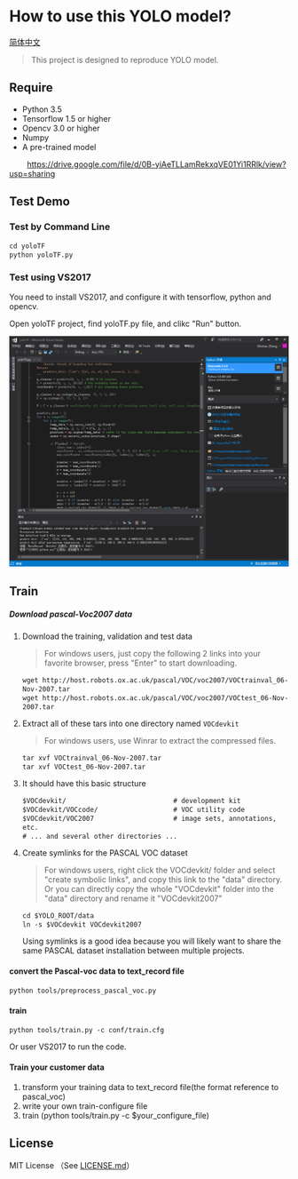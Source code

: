 # How to use this YOLO model?

[简体中文](/zh-hans/examples/tensorflow/yoloTF/README.md)

> This project is designed to reproduce YOLO model. 



## Require 

- Python 3.5 
- Tensorflow 1.5 or higher
- Opencv 3.0 or higher
- Numpy
- A pre-trained model

&emsp;&emsp; https://drive.google.com/file/d/0B-yiAeTLLamRekxqVE01Yi1RRlk/view?usp=sharing



## Test Demo

### Test by Command Line

```shell
cd yoloTF
python yoloTF.py
```

### Test using VS2017

You need to install VS2017, and configure it with tensorflow, python and opencv.

Open yoloTF project, find yoloTF.py file, and clikc "Run" button.

![](yoloTF/vs2017.png)

## Train 

##### Download pascal-Voc2007 data

1. Download the training, validation and test data

   > For windows users, just copy the following 2 links into your favorite browser, press "Enter" to start downloading.

   ```
   wget http://host.robots.ox.ac.uk/pascal/VOC/voc2007/VOCtrainval_06-Nov-2007.tar
   wget http://host.robots.ox.ac.uk/pascal/VOC/voc2007/VOCtest_06-Nov-2007.tar

   ```

2. Extract all of these tars into one directory named `VOCdevkit`

   > For windows users, use Winrar to extract the compressed files.

   ```
   tar xvf VOCtrainval_06-Nov-2007.tar
   tar xvf VOCtest_06-Nov-2007.tar

   ```

3. It should have this basic structure

   ```
   $VOCdevkit/                           # development kit
   $VOCdevkit/VOCcode/                   # VOC utility code
   $VOCdevkit/VOC2007                    # image sets, annotations, etc.
   # ... and several other directories ...
   ```

4. Create symlinks for the PASCAL VOC dataset

   > For windows users, right click the VOCdevkit/ folder and select "create symbolic links", and copy this link to the "data" directory. Or you can directly copy the whole "VOCdevkit" folder into the "data" directory and rename it "VOCdevkit2007"

   ```
   cd $YOLO_ROOT/data
   ln -s $VOCdevkit VOCdevkit2007
   ```

   Using symlinks is a good idea because you will likely want to share the same PASCAL dataset installation between multiple projects.

#### convert the Pascal-voc data to text_record file

```
python tools/preprocess_pascal_voc.py
```

#### train

```
python tools/train.py -c conf/train.cfg
```

Or user VS2017 to run the code.

#### Train your customer data

1. transform your training data to text_record file(the format reference to pascal_voc)
2. write your own train-configure file
3. train (python tools/train.py -c $your_configure_file)

## License

MIT License （See [LICENSE.md](LICENSE.md)）